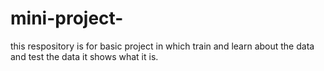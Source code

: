 # mini-project-
this respository is for basic project in which train and learn about the data and test the data it shows what it is.
